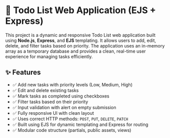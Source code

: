 # 📝 Todo List Web Application (EJS + Express)

This project is a dynamic and responsive Todo List web application built using **Node.js**, **Express**, and **EJS** templating. It allows users to add, edit, delete, and filter tasks based on priority. The application uses an in-memory array as a temporary database and provides a clean, real-time user experience for managing tasks efficiently.

## ✨ Features

- ✅ Add new tasks with priority levels (Low, Medium, High)
- ✅ Edit and delete existing tasks
- ✅ Mark tasks as completed using checkboxes
- ✅ Filter tasks based on their priority
- ✅ Input validation with alert on empty submission
- ✅ Fully responsive UI with clean layout
- ✅ Uses correct HTTP methods: `POST`, `PUT`, `DELETE`, `PATCH`
- ✅ Built using EJS for dynamic templating and Express for routing
- ✅ Modular code structure (partials, public assets, views)